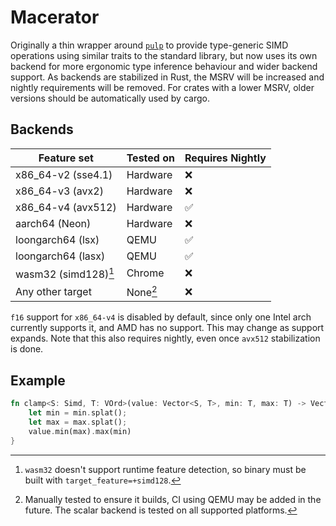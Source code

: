 # Macerator

Originally a thin wrapper around [`pulp`](https://github.com/sarah-quinones/pulp) to provide type-generic SIMD
operations using similar traits to the standard library, but now uses its own backend for more ergonomic
type inference behaviour and wider backend support. As backends are stabilized in Rust, the MSRV will
be increased and nightly requirements will be removed. For crates with a lower MSRV, older versions
should be automatically used by cargo.

## Backends

| Feature set          | Tested on | Requires Nightly |
| -------------------- | --------- | ---------------- |
| x86_64-v2 (sse4.1)   | Hardware  | ❌                |
| x86_64-v3 (avx2)     | Hardware  | ❌                |
| x86_64-v4 (avx512)   | Hardware  | ✅                |
| aarch64 (Neon)       | Hardware  | ❌                |
| loongarch64 (lsx)    | QEMU      | ✅                |
| loongarch64 (lasx)   | QEMU      | ✅                |
| wasm32 (simd128)[^1] | Chrome    | ❌                |
| Any other target     | None[^2]  | ❌                |

[^1]: `wasm32` doesn't support runtime feature detection, so binary must be built
with `target_feature=+simd128`.
[^2]: Manually tested to ensure it builds, CI using QEMU may be added in the future. The scalar
backend is tested on all supported platforms.

`f16` support for `x86_64-v4` is disabled by default, since only one
Intel arch currently supports it, and AMD has no support. This may change as support expands. Note
that this also requires nightly, even once `avx512` stabilization is done.

## Example

```rust
fn clamp<S: Simd, T: VOrd>(value: Vector<S, T>, min: T, max: T) -> Vector<S, T> {
    let min = min.splat();
    let max = max.splat();
    value.min(max).max(min)
}
```
